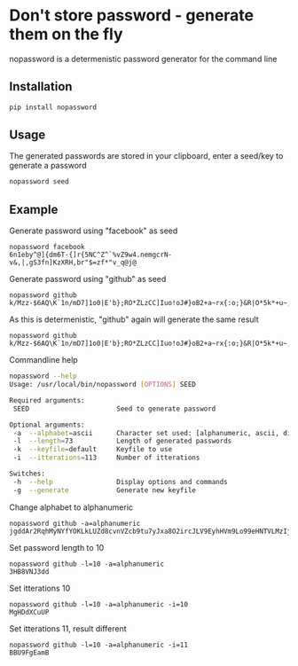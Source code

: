# Don't store password - generate them on the fly
nopassword is a determenistic password generator for the command line

## Installation
```bash
pip install nopassword
```

## Usage
The generated passwords are stored in your clipboard, enter a seed/key to generate a password


```bash
nopassword seed
```

## Example
Generate password using "facebook" as seed
```
nopassword facebook
6n1eby^@]{dm6T-{]r{5NC^Z^`%vZ9w4.nemgcrN-v&,|,gS3fn]KzXRH,br"$=zf*"v_q@j@
```

Generate password using "github" as seed
```
nopassword github
k/Mzz-$6AQ\K`1n/mD7]1o0|E'b};RO*ZLzCC]Iuo!oJ#}oB2+a~rx{:o;}&R|O*5k*+u~,%@
```

As this is determenistic, "github" again will generate the same result
```
nopassword github
k/Mzz-$6AQ\K`1n/mD7]1o0|E'b};RO*ZLzCC]Iuo!oJ#}oB2+a~rx{:o;}&R|O*5k*+u~,%@
```

Commandline help
```bash
nopassword --help
Usage: /usr/local/bin/nopassword [OPTIONS] SEED

Required arguments:
 SEED                      Seed to generate password

Optional arguments:
 -a  --alphabet=ascii      Character set used: [alphanumeric, ascii, digits]
 -l  --length=73           Length of generated passwords
 -k  --keyfile=default     Keyfile to use
 -i  --itterations=113     Number of itterations

Switches:
 -h  --help                Display options and commands
 -g  --generate            Generate new keyfile
```

Change alphabet to alphanumeric
```
nopassword github -a=alphanumeric
jgddAr2RqhMyNYfYOKLkLUZd8cvnVZcb9tu7yJxa8O2ircJLV9EyhHVm9Lo99eHNTVLMzIj0g
```

Set password length to 10
```
nopassword github -l=10 -a=alphanumeric
3HB8VNJ3dd
```


Set itterations 10
```
nopassword github -l=10 -a=alphanumeric -i=10
MgHDdXCuUP
```

Set itterations 11, result different
```
nopassword github -l=10 -a=alphanumeric -i=11
BBU9FgEamB
```

